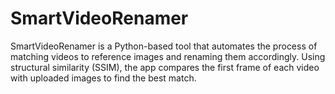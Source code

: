 # SmartVideoRenamer
SmartVideoRenamer is a Python-based tool that automates the process of matching videos to reference images and renaming them accordingly. Using structural similarity (SSIM), the app compares the first frame of each video with uploaded images to find the best match.

